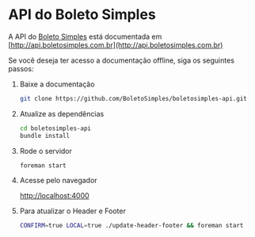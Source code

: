 # API do Boleto Simples

A API do [Boleto Simples](http://boletosimples.com.br) está documentada em [http://api.boletosimples.com.br](http://api.boletosimples.com.br)

Se você deseja ter acesso a documentação offline, siga os seguintes passos:

1. Baixe a documentação

	```sh
	git clone https://github.com/BoletoSimples/boletosimples-api.git
	```

1. Atualize as dependências

	```sh
	cd boletosimples-api
	bundle install
	```

1. Rode o servidor

	```sh
	foreman start
	```

1. Acesse pelo navegador

	[http://localhost:4000](http://localhost:4000)

1. Para atualizar o Header e Footer

	```sh
	CONFIRM=true LOCAL=true ./update-header-footer && foreman start
	```
